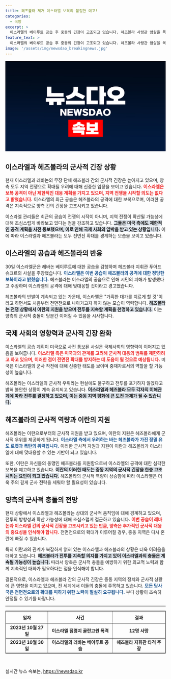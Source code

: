```yaml
---
title: 헤즈볼라 제거 이스라엘 보복의 불길한 예고!
categories:
  - 국방
excerpt: >
  이스라엘의 베이루트 공습 후 중동의 긴장이 고조되고 있습니다. 헤즈볼라 사령관 암살을 목표로 한 이번 공격이 지역전쟁 시작으로 번지지 않을까 우려되는 가운데, 미국의 제한적 보복 계획 통보로 한숨 돌린 양측. 이 전투의 끝은 어디일까요?
feature_text: >
  이스라엘의 베이루트 공습 후 중동의 긴장이 고조되고 있습니다. 헤즈볼라 사령관 암살을 목표로 한 이번 공격이 지역전쟁 시작으로 번지지 않을까 우려되는 가운데, 미국의 제한적 보복 계획 통보로 한숨 돌린 양측. 이 전투의 끝은 어디일까요?
image: '/assets/img/newsdao_breakingnews.jpg'
---
```


<p><img src="/assets/img/newsdao_breakingnews.jpg" alt="implanttips 속보" /></p>

<h2 data-ke-size="size26">이스라엘과 헤즈볼라의 군사적 긴장 상황</h2>

<p data-ke-size="size16">현재 이스라엘과 레바논의 무장 단체 헤즈볼라 간의 군사적 긴장은 높아지고 있으며, 양측 모두 지역 전쟁으로 확대될 우려에 대해 신중한 입장을 보이고 있습니다. <b><span style="color: #ee2323;">이스라엘은 보복 공격이 아닌 제한적인 대응 계획을 가지고 있으며, 지역 전쟁을 시작할 의도는 없다고 밝혔습니다.</span></b> 이스라엘의 최근 공습은 헤즈볼라의 공격에 대한 보복으로며, 이러한 공격은 지속적으로 양측 간의 긴장을 고조시키고 있습니다.</p>

<p data-ke-size="size16">이스라엘 관리들은 최근의 공습이 전쟁의 시작이 아니며, 지역 전쟁이 확산될 가능성에 대해 조심스럽게 바라보고 있다는 점을 강조하고 있습니다. <b><span style="background-color: #21538527;">그들은 미국 측에도 제한적인 공격 계획을 사전 통보했으며, 이로 인해 국제 사회의 압박을 받고 있는 상황입니다.</span></b> 이에 따라 이스라엘과 헤즈볼라는 모두 전면전 확대를 경계하는 모습을 보이고 있습니다.</p>

<h2 data-ke-size="size26">이스라엘의 공습과 헤즈볼라의 반응</h2>

<p data-ke-size="size16">30일 이스라엘군은 레바논 베이루트에 대한 공습을 감행하며 헤즈볼라 지휘관 푸아드 슈크르의 사살을 주장했습니다. <b><span style="color: #1a5490;">이스라엘은 이번 공습이 헤즈볼라의 공격에 대한 정당한 보복이라고 밝혔습니다.</span></b> 헤즈볼라는 이스라엘의 공습으로 인해 시민의 피해가 발생했다고 주장하며 이스라엘의 공격에 대해 맞대응할 것이라고 경고했습니다.</p>

<p data-ke-size="size16">헤즈볼라의 반발이 계속되고 있는 가운데, 이스라엘은 "가혹한 대가를 치르게 할 것"이라고 하면서도 처음부터 전면전으로 나아가고자 하지 않는 모습이 역력합니다. <b><span style="background-color: #21538527;">헤즈볼라는 전쟁 상황에서 이란의 지원을 받으며 전투를 지속할 계획을 천명하고 있습니다.</span></b> 이는 양측의 군사적 충돌이 당분간 이어질 수 있음을 시사합니다.</p>

<h2 data-ke-size="size26">국제 사회의 영향력과 군사적 긴장 완화</h2>

<p data-ke-size="size16">이스라엘의 공습 계획이 미국으로 사전 통보된 사실은 국제사회의 영향력이 이어지고 있음을 보여줍니다. <b><span style="color: #ee2323;">이스라엘 측은 미국과의 관계를 고려해 군사적 대응의 범위를 제한하려고 하고 있으며, 이러한 점이 전면전 확대를 방지하는 데 도움이 될 것으로 예상됩니다.</span></b> 미국은 이스라엘의 군사 작전에 대해 신중한 태도를 보이며 중재자로서의 역할을 할 가능성이 높습니다.</p>

<p data-ke-size="size16">헤즈볼라는 이스라엘의 군사적 우위라는 현실에도 불구하고 전투를 포기하지 않겠다고 밝혀 불안한 상황이 계속 유지되고 있습니다. <b><span style="background-color: #21538527;">이스라엘과 헤즈볼라 모두 각자의 이해관계에 따라 전투를 결정하고 있으며, 이는 중동 지역 평화에 큰 도전 과제가 될 수 있습니다.</span></b></p>

<h2 data-ke-size="size26">헤즈볼라의 군사적 역량과 이란의 지원</h2>

<p data-ke-size="size16">헤즈볼라는 이란으로부터의 군사적 지원을 받고 있으며, 이란의 지원은 헤즈볼라에게 군사적 우위를 제공하게 됩니다. <b><span style="color: #1a5490;">이스라엘 측에서 우려하는 바는 헤즈볼라가 가진 정밀 유도 로켓과 폭탄의 위력입니다.</span></b> 이러한 군사적 자원과 지원이 이란과 헤즈볼라가 이스라엘에 대해 맞대응할 수 있는 기반이 되고 있습니다.</p>

<p data-ke-size="size16">또한, 이란은 자신들의 동맹인 헤즈볼라를 지원함으로써 이스라엘의 공격에 대한 심각한 보복을 예고하고 있습니다. <b><span style="background-color: #21538527;">이란의 이러한 태도는 중동 지역의 군사적 긴장을 한층 고조시키는 요인이 되고 있습니다.</span></b> 헤즈볼라의 군사적 역량이 상승함에 따라 이스라엘은 더욱 주의 깊게 군사 전략을 세워야 할 필요성이 있습니다.</p>

<h2 data-ke-size="size26">양측의 군사적 충돌의 전망</h2>

<p data-ke-size="size16">현재 상황에서 이스라엘과 헤즈볼라는 상대의 군사적 움직임에 대해 경계하고 있으며, 전투의 방향성과 확산 가능성에 대해 조심스럽게 접근하고 있습니다. <b><span style="color: #ee2323;">이번 공습이 레바논과 이스라엘 간의 군사적 긴장을 고조시키고 있는 만큼, 양측은 추가적인 군사적 대응의 중요성을 인식해야 합니다.</span></b> 전면전으로의 확대가 이루어질 경우, 중동 지역은 다시 혼란에 빠질 수 있습니다.</p>

<p data-ke-size="size16">특히 이란과의 관계가 복잡하게 얽혀 있는 이스라엘과 헤즈볼라의 상황은 더욱 어려움을 더하고 있습니다. <b><span style="background-color: #21538527;">헤즈볼라가 전투를 지속할 의지를 가지고 있어 이스라엘과의 충돌은 계속될 가능성이 높습니다.</span></b> 따라서 양측은 군사적 충돌을 예방하기 위한 외교적 노력과 함께 지속적인 대화가 필요하다는 점을 인식해야 합니다.</p>

<p data-ke-size="size16">결론적으로, 이스라엘과 헤즈볼라 간의 군사적 긴장은 중동 지역의 정치와 군사적 상황에 큰 영향을 미치고 있으며, 전 세계에서 이들의 충돌에 주목하고 있습니다. <b><span style="color: #1a5490;">모든 당사국은 전면전으로의 확대를 피하기 위한 노력이 절실히 요구됩니다.</span></b> 부디 상황이 조속히 안정될 수 있기를 바랍니다.</p>

<hr />

<table style="width: 100%;" border="1">
    <thead>
        <tr>
            <th style="text-align: center; height: 30px;"><b>일자</b></th>
            <th style="text-align: center; height: 30px;"><b>사건</b></th>
            <th style="text-align: center; height: 30px;"><b>결과</b></th>
        </tr>
    </thead>
    <tbody>
        <tr>
            <td style="text-align: center; height: 17px;"><b>2023년 10월 27일</b></td>
            <td style="text-align: center; height: 17px;"><b>이스라엘 점령지 골란고원 폭격</b></td>
            <td style="text-align: center; height: 17px;"><b>12명 사망</b></td>
        </tr>
        <tr>
            <td style="text-align: center; height: 17px;"><b>2023년 10월 30일</b></td>
            <td style="text-align: center; height: 17px;"><b>이스라엘의 레바논 베이루트 공습</b></td>
            <td style="text-align: center; height: 17px;"><b>헤즈볼라 지휘관 타격 주장</b></td>
        </tr>
    </tbody>
</table>

<p data-ke-size="size16">&nbsp;</p>
실시간 뉴스 속보는, <a href="https://newsdao.kr" rel="dofollow">https://newsdao.kr</a>


